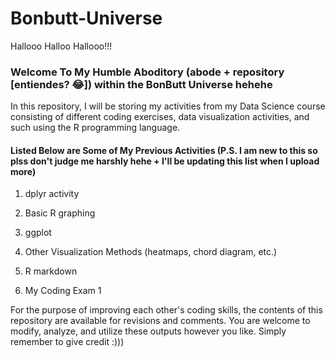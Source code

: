 # Bonbutt-Universe

Hallooo Halloo Hallooo!!!


### Welcome To My Humble Aboditory (abode + repository [entiendes? 😂]) within the BonButt Universe hehehe

In this repository, I will be storing my activities from my Data Science course consisting of different coding exercises, data visualization activities, and such using the R programming language. 

#### Listed Below are Some of My Previous Activities (P.S. I am new to this so plss don't judge me harshly hehe + I'll be updating this list when I upload more)

1. dplyr activity

2. Basic R graphing

3. ggplot

5. Other Visualization Methods (heatmaps, chord diagram, etc.)

4. R markdown

5. My Coding Exam 1


For the purpose of improving each other's coding skills, the contents of this repository are available for revisions and comments. You are welcome to modify, analyze, and utilize these outputs however you like. Simply remember to give credit :)))



